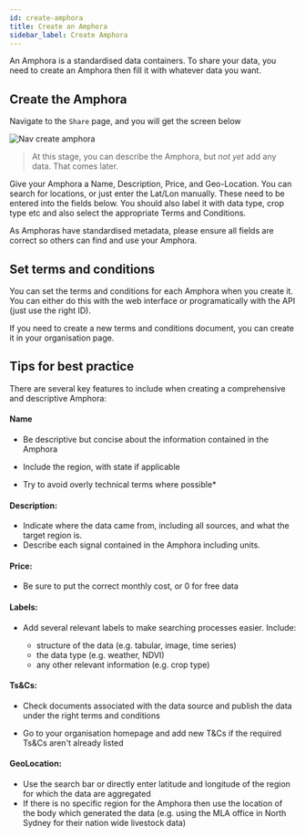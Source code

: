 ```yaml
---
id: create-amphora
title: Create an Amphora
sidebar_label: Create Amphora
---
```

An Amphora is a standardised data containers. To share your data, you need to create an Amphora then fill it with whatever data you want.

## Create the Amphora

Navigate to the `Share` page, and you will get the screen below

![Nav create amphora](../img/nav_create_amphora.png)

> At this stage, you can describe the Amphora, but *not yet* add any data. That comes later.

Give your Amphora a Name, Description, Price, and Geo-Location. You can search for locations, or just enter the Lat/Lon manually. These need to be entered into the fields below. You should also label it with data type, crop type etc and also select the appropriate Terms and Conditions.

As Amphoras have standardised metadata, please ensure all fields are correct so others can find and use your Amphora.

## Set terms and conditions

You can set the terms and conditions for each Amphora when you create it. You can either do this with the web interface or programatically with the API (just use the right ID).

If you need to create a new terms and conditions document, you can create it in your organisation page.

## Tips for best practice

There are several key features to include when creating a comprehensive and descriptive Amphora:

#### Name

* Be descriptive but concise about the information contained in the Amphora

* Include the region, with state if applicable

* Try to avoid overly technical terms where possible*


#### Description:

* Indicate where the data came from, including all sources, and what the target region is.
* Describe each signal contained in the Amphora including units.

#### Price:
* Be sure to put the correct monthly cost, or 0 for free data

#### Labels:
* Add several relevant labels to make searching processes easier. Include:

    * structure of the data (e.g. tabular, image, time series)
    * the data type (e.g. weather, NDVI)
    *  any other relevant information (e.g. crop type)

#### Ts&Cs:

* Check documents associated with the data source and publish the data under the right terms and conditions

* Go to your organisation homepage and add new T&Cs if the required Ts&Cs aren't already listed

####  GeoLocation:

* Use the search bar or directly enter latitude and longitude of the region for which the data are aggregated
*  If there is no specific region for the Amphora then use the location of the body which generated the data (e.g. using the MLA office in North Sydney for their nation wide livestock data)

